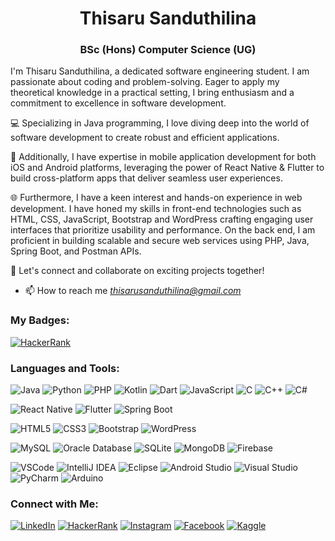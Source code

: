 <h1 align="center">Thisaru Sanduthilina</h1>
<h3 align="center">BSc (Hons) Computer Science (UG)</h3>

I'm Thisaru Sanduthilina, a dedicated software engineering student. I am passionate about coding and problem-solving.
Eager to apply my theoretical knowledge in a practical setting, I bring enthusiasm and a commitment to excellence in software development.

💻 Specializing in Java programming, I love diving deep into the world of software development to create robust and efficient applications.

📱 Additionally, I have expertise in mobile application development for both iOS and Android platforms, leveraging the power of React Native & Flutter to build cross-platform apps that deliver seamless user experiences.

🌐 Furthermore, I have a keen interest and hands-on experience in web development. I have honed my skills in front-end technologies such as HTML, CSS, JavaScript, Bootstrap and WordPress crafting engaging user interfaces that prioritize usability and performance. On the back end, I am proficient in building scalable and secure web services using PHP, Java, Spring Boot, and Postman APIs.

🌟 Let's connect and collaborate on exciting projects together!

- 📫 How to reach me *thisarusanduthilina@gmail.com*

### My Badges:
[![HackerRank](https://img.shields.io/badge/-HackerRank-2EC866?style=flat&logo=hackerrank&logoColor=white)](https://www.hackerrank.com/profile/sanduthilinathi1)



### Languages and Tools:

![Java](https://img.shields.io/badge/-Java-007396?style=flat&logo=java&logoColor=white)
![Python](https://img.shields.io/badge/-Python-3776AB?style=flat&logo=python&logoColor=white)
![PHP](https://img.shields.io/badge/-PHP-777BB4?style=flat&logo=php&logoColor=white)
![Kotlin](https://img.shields.io/badge/-Kotlin-0095D5?style=flat&logo=kotlin&logoColor=white)
![Dart](https://img.shields.io/badge/-Dart-0175C2?style=flat&logo=dart&logoColor=white)
![JavaScript](https://img.shields.io/badge/-JavaScript-F7DF1E?style=flat&logo=javascript&logoColor=black)
![C](https://img.shields.io/badge/-C-00599C?style=flat&logo=c&logoColor=white)
![C++](https://img.shields.io/badge/-C++-00599C?style=flat&logo=c%2B%2B&logoColor=white)
![C#](https://img.shields.io/badge/-C%23-239120?style=flat&logo=c-sharp&logoColor=white)

![React Native](https://img.shields.io/badge/-React_Native-61DAFB?style=flat&logo=react&logoColor=white)
![Flutter](https://img.shields.io/badge/-Flutter-02569B?style=flat&logo=flutter&logoColor=white)
![Spring Boot](https://img.shields.io/badge/-Spring_Boot-6DB33F?style=flat&logo=spring-boot&logoColor=white)

![HTML5](https://img.shields.io/badge/-HTML5-E34F26?style=flat&logo=html5&logoColor=white)
![CSS3](https://img.shields.io/badge/-CSS3-1572B6?style=flat&logo=css3&logoColor=white)
![Bootstrap](https://img.shields.io/badge/-Bootstrap-563D7C?style=flat&logo=bootstrap&logoColor=white)
![WordPress](https://img.shields.io/badge/-WordPress-21759B?style=flat&logo=wordpress&logoColor=white)

![MySQL](https://img.shields.io/badge/-MySQL-4479A1?style=flat&logo=mysql&logoColor=white)
![Oracle Database](https://img.shields.io/badge/-Oracle%20Database-F80000?style=flat&logo=oracle&logoColor=white)
![SQLite](https://img.shields.io/badge/-SQLite-003B57?style=flat&logo=sqlite&logoColor=white)
![MongoDB](https://img.shields.io/badge/-MongoDB-47A248?style=flat&logo=mongodb&logoColor=white)
![Firebase](https://img.shields.io/badge/-Firebase-FFCA28?style=flat&logo=firebase&logoColor=black)

![VSCode](https://img.shields.io/badge/-VSCode-007ACC?style=flat&logo=visual-studio-code&logoColor=white)
![IntelliJ IDEA](https://img.shields.io/badge/-IntelliJ_IDEA-000000?style=flat&logo=intellij-idea&logoColor=white)
![Eclipse](https://img.shields.io/badge/-Eclipse-2C2255?style=flat&logo=eclipse&logoColor=white)
![Android Studio](https://img.shields.io/badge/-Android_Studio-3DDC84?style=flat&logo=android-studio&logoColor=white)
![Visual Studio](https://img.shields.io/badge/-Visual_Studio-5C2D91?style=flat&logo=visual-studio&logoColor=white)
![PyCharm](https://img.shields.io/badge/-PyCharm-000000?style=flat&logo=pycharm&logoColor=white)
![Arduino](https://img.shields.io/badge/-Arduino-00979D?style=flat&logo=arduino&logoColor=white)

### Connect with Me:

[![LinkedIn](https://img.shields.io/badge/-LinkedIn-0077B5?style=flat&logo=linkedin&logoColor=white)](https://www.linkedin.com/in/thisaru-sanduthilina-02b4952b1/)
[![HackerRank](https://img.shields.io/badge/-HackerRank-2EC866?style=flat&logo=hackerrank&logoColor=white)](https://www.hackerrank.com/profile/sanduthilinathi1)
[![Instagram](https://img.shields.io/badge/-Instagram-E4405F?style=flat&logo=instagram&logoColor=white)](https://www.instagram.com/thisarusanduthilina/)
[![Facebook](https://img.shields.io/badge/-Facebook-1877F2?style=flat&logo=facebook&logoColor=white)](https://www.facebook.com/sanduthilina.thisaru)
[![Kaggle](https://img.shields.io/badge/-Kaggle-20BEFF?style=flat&logo=kaggle&logoColor=white)](https://www.kaggle.com/thisarusanduthilina)

